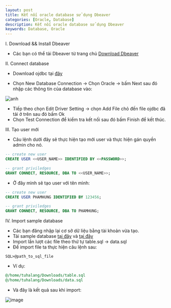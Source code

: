 ```yaml
---
layout: post
title: Kết nối oracle database sử dụng Dbeaver
categories: [Oracle, Database]
description: Kết nối oracle database sử dụng Dbeaver
keywords: Database, Oracle
---
```


I. Download && Install Dbeaver
- Các bạn có thể tải Dbeaver từ trang chủ [Download Dbeaver](https://dbeaver.io/download/)

II. Connect database

- Download ojdbc tại [đây](https://www.oracle.com/database/technologies/jdbcdriver-ucp-downloads.html)

- Chọn New Database Connection -> Chọn Oracle -> bấm Next sau đó nhập các thông tin của database vào:

![anh](https://tuhalang.github.io/assets/images/ora.png)

- Tiếp theo chọn Edit Driver Setting -> chọn Add File chỏ đến file ojdbc đã tải ở trên sau đó bấm Ok 
- Chọn Test Connection để kiểm tra kết nối sau đó bấm Finish để kết thúc.

III. Tạo user mới

- Câu lệnh dưới đây sẽ thực hiện tạo mới user và thực hiện gán quyền admin cho nó.

```sql
-- create new user
CREATE USER <<USER_NAME>> IDENTIFIED BY <<PASSWORD>>;

-- grant priviledges
GRANT CONNECT, RESOURCE, DBA TO <<USER_NAME>>;
```

- Ở đây mình sẽ tạo user với tên mình: 

```sql
-- create new user
CREATE USER PHAMHUNG IDENTIFIED BY 123456;

-- grant priviledges
GRANT CONNECT, RESOURCE, DBA TO PHAMHUNG;
```

IV. Import sample database

- Các bạn đăng nhập lại cơ sở dữ liệu bằng tài khoản vừa tạo.
- Tải sample database [tại đây](https://tuhalang.github.io/assets/sample_database/table.sql) và [tại đây](https://tuhalang.github.io/assets/sample_database/data.sql)
- Import lần lượt các file theo thứ tự table.sql -> data.sql 
- Để import file ta thực hiện câu lệnh sau:

```
SQL>@path_to_sql_file
```

- Ví dụ:

```sql
@/home/tuhalang/Downloads/table.sql
@/home/tuhalang/Downloads/data.sql
```

- Và đây là kết quả sau khi import:

![image](https://tuhalang.github.io/assets/images/table.png)
